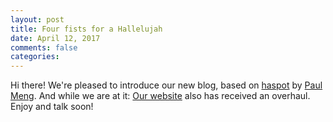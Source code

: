 ```yaml
---
layout: post
title: Four fists for a Hallelujah
date: April 12, 2017
comments: false
categories: 
---
```


Hi there! We're pleased to introduce our new blog, based on [haspot](https://github.com/MnO2/haspot) by [Paul Meng](http://paulme.ng). And while we are at it: [Our website](http://samplecount.com) also has received an overhaul. Enjoy and talk soon!

